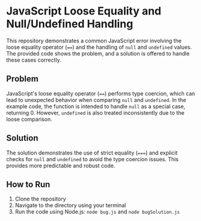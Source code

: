 # JavaScript Loose Equality and Null/Undefined Handling

This repository demonstrates a common JavaScript error involving the loose equality operator (`==`) and the handling of `null` and `undefined` values.  The provided code shows the problem, and a solution is offered to handle these cases correctly.

## Problem

JavaScript's loose equality operator (`==`) performs type coercion, which can lead to unexpected behavior when comparing `null` and `undefined`.  In the example code, the function is intended to handle `null` as a special case, returning 0. However, `undefined` is also treated inconsistently due to the loose comparison.

## Solution

The solution demonstrates the use of strict equality (`===`) and explicit checks for `null` and `undefined` to avoid the type coercion issues. This provides more predictable and robust code.

## How to Run

1. Clone the repository
2. Navigate to the directory using your terminal
3. Run the code using Node.js: `node bug.js` and `node bugSolution.js`